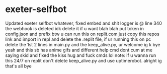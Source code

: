 # exeter-selfbot
Updated exeter selfbot whatever, fixed embed and shit logger is @ line 340 the webhook is deleted idk delete it if u want blah blah put token in config.json and prefix btw u can run this on replit.com just copy this repos link and import in repl and delete the .replit file, if ur running this on pc delete the 1st 2 lines in main.py and the keep_alive.py, ur welcome ig k bye
yeah and this sb has anime gifs and different help cmd dont cum at me saying skid and fixed the kiss hug and fuck cmds lol
note: if u wanna run this 24/7 on replit don't delete keep_alive.py and use uptimerobot. alright ig that's all bye
